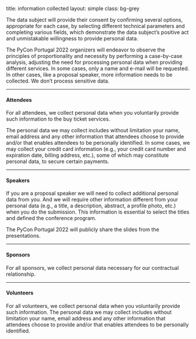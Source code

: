 title: information collected
layout: simple
class: bg-grey
 
The data subject will provide their consent by confirming several options, appropriate for each case, by selecting different technical parameters and completing various fields, which demonstrate the data subject’s positive act and unmistakable willingness to provide personal data. 

The PyCon Portugal 2022 organizers will endeavor to observe the principles of proportionality and necessity by performing a case-by-case analysis, adjusting the need for processing personal data when providing different services. In some cases, only a name and e-mail will be requested. In other cases, like a proposal speaker, more information needs to be collected. We don’t process sensitive data. 

<hr/>

#### Attendees

For all attendees, we collect personal data when you voluntarily provide such information to the buy ticket services. 

The personal data we may collect includes without limitation your name, email address and any other information that attendees choose to provide and/or that enables attendees to be personally identified. In some cases, we may collect your credit card information (e.g., your credit card number and expiration date, billing address, etc.), some of which may constitute personal data, to secure certain payments.

<hr/>

#### Speakers

If you are a proposal speaker we will need to collect additional personal data from you. And we will require other information different from your personal data (e.g., a title, a description, abstract, a profile photo, etc.) when you do the submission. This information is essential to select the titles and defined the conference program. 

The PyCon Portugal 2022 will publicly share the slides from the presentations.

<hr/>

#### Sponsors

For all sponsors, we collect personal data necessary for our contractual relationship. 

<hr/>

#### Volunteers

For all volunteers, we collect personal data when you voluntarily provide such information. The personal data we may collect includes without limitation your name, email address and any other information that attendees choose to provide and/or that enables attendees to be personally identified.
